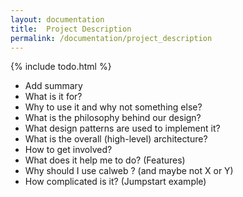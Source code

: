 ```yaml
---
layout: documentation
title:  Project Description
permalink: /documentation/project_description
---
```


{% include todo.html %}

* Add summary
* What is it for?
* Why to use it and why not something else?
* What is the philosophy behind our design?
* What design patterns are used to implement it?
* What is the overall (high-level) architecture?
* How to get involved?
* What does it help me to do? (Features)
* Why should I use calweb ? (and maybe not X or Y)
* How complicated is it? (Jumpstart example)
